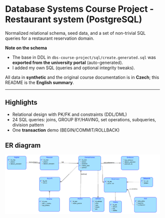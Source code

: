 # Database Systems Course Project - Restaurant system (PostgreSQL)
Normalized relational schema, seed data, and a set of non-trivial SQL queries for a restaurant reservation domain.

**Note on the schema**
- The base in DDL in `dbs-course-project/sql/create.generated.sql` was **exported from the university portal** (auto-generated).
- I added my own SQL (queries and optional integrity tweaks).

All data in **synthetic** and the original course documentation is in **Czech**; this README is the **English summary**.

---

## Highlights
- Relational design with PK/FK and constraints (DDL/DML)
- 24 SQL queries: joins, GROUP BY/HAVING, set operations, subqueries, division pattern
- One **transaction** demo (BEGIN/COMMIT/ROLLBACK)

## ER diagram
![ER diagram](dbs-course-project/er_diagram.png)
